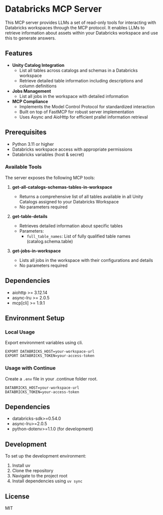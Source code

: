 # Databricks MCP Server

This MCP server provides LLMs a set of read-only tools for interacting with Databricks workspaces through the MCP protocol. It enables LLMs to retrieve information about assets within your Databricks workspace and use this to generate answers.


## Features

- **Unity Catalog Integration**
  - List all tables across catalogs and schemas in a Databricks workspace
  - Retrieve detailed table information including descriptions and column definitions
- **Jobs Management**
  - List all jobs in the workspace with detailed information
- **MCP Compliance**
  - Implements the Model Control Protocol for standardized interaction
  - Built on top of FastMCP for robust server implementation
  - Uses Async and AioHttp for efficient prallel information retrieval


## Prerequisites

- Python 3.11 or higher
- Databricks workspace access with appropriate permissions
- Databricks variables (host & secret)


### Available Tools

The server exposes the following MCP tools:

1. **get-all-catalogs-schemas-tables-in-workspace**
   - Returns a comprehensive list of all tables available in all Unity Catalogs assigned to your Databricks Workspace
   - No parameters required

2. **get-table-details**
   - Retrieves detailed information about specific tables
   - Parameters:
     - `full_table_names`: List of fully qualified table names (catalog.schema.table)

3. **get-jobs-in-workspace**
   - Lists all jobs in the workspace with their configurations and details
   - No parameters required

## Dependencies

- aiohttp >= 3.12.14
- async-lru >= 2.0.5
- mcp[cli] >= 1.9.1

## Environment Setup

### Local Usage

Export environment variables using cli. 
```
EXPORT DATABRICKS_HOST=your-workspace-url
EXPORT DATABRICKS_TOKEN=your-access-token 
```

### Usage with Continue

Create a `.env` file in your .continue folder root.

```env
DATABRICKS_HOST=your-workspace-url
DATABRICKS_TOKEN=your-access-token
```

## Dependencies

- databricks-sdk>=0.54.0
- async-lru>=2.0.5
- python-dotenv>=1.1.0 (for development)

## Development

To set up the development environment:

1. Install uv
2. Clone the repository
3. Navigate to the project root
4. Install dependencies using ```uv sync```

## License

MIT


